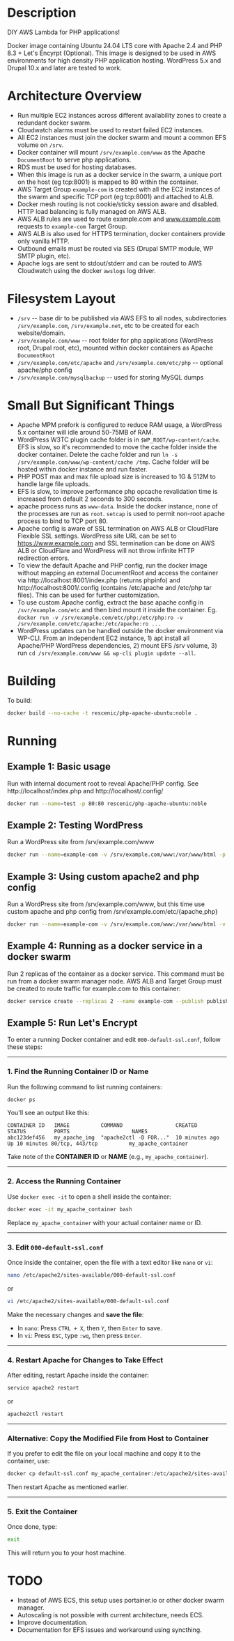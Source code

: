 # Description

DIY AWS Lambda for PHP applications!

Docker image containing Ubuntu 24.04 LTS core with Apache 2.4 and PHP 8.3 + Let's Encyrpt (Optional). This image is designed to be used in AWS environments for high density PHP application hosting. WordPress 5.x and Drupal 10.x and later are tested to work.

# Architecture Overview

* Run multiple EC2 instances across different availability zones to create a redundant docker swarm.
* Cloudwatch alarms must be used to restart failed EC2 instances.
* All EC2 instances must join the docker swarm and mount a common EFS volume on `/srv`.
* Docker container will mount `/srv/example.com/www` as the Apache `DocumentRoot` to serve php applications.
* RDS must be used for hosting databases.
* When this image is run as a docker service in the swarm, a unique port on the host (eg tcp:8001) is mapped to 80 within the container.
* AWS Target Group `example-com` is created with all the EC2 instances of the swarm and specific TCP port (eg tcp:8001) and attached to ALB.
* Docker mesh routing is not cookie/sticky session aware and disabled. HTTP load balancing is fully managed on AWS ALB.
* AWS ALB rules are used to route example.com and www.example.com requests to `example-com` Target Group.
* AWS ALB is also used for HTTPS termination, docker containers provide only vanilla HTTP.
* Outbound emails must be routed via SES (Drupal SMTP module, WP SMTP plugin, etc).
* Apache logs are sent to stdout/stderr and can be routed to AWS Cloudwatch using the docker `awslogs` log driver.

# Filesystem Layout

* `/srv` -- base dir to be published via AWS EFS to all nodes, subdirectories `/srv/example.com`, `/srv/example.net`, etc to be created for each website/domain.
* `/srv/example.com/www` -- root folder for php applications (WordPress root, Drupal root, etc), mounted within docker containers as Apache `DocumentRoot`
* `/srv/example.com/etc/apache` and `/srv/example.com/etc/php` -- optional apache/php config
* `/srv/example.com/mysqlbackup` -- used for storing MySQL dumps

# Small But Significant Things

* Apache MPM prefork is configured to reduce RAM usage, a WordPress 5.x container will idle around 50-75MB of RAM.
* WordPress W3TC plugin cache folder is in `$WP_ROOT/wp-content/cache`. EFS is slow, so it's recommended to move the cache folder inside the docker container. Delete the cache folder and run `ln -s /srv/example.com/www/wp-content/cache /tmp`. Cache folder will be hosted within docker instance and run faster.
* PHP POST max and max file upload size is increased to 1G & 512M to handle large file uploads.
* EFS is slow, to improve performance php opcache revalidation time is increased from default 2 seconds to 300 seconds.
* apache process runs as `www-data`. Inside the docker instance, none of the processes are run as `root`. `setcap` is used to permit non-root apache process to bind to TCP port 80.
* Apache config is aware of SSL termination on AWS ALB or CloudFlare Flexible SSL settings. WordPress site URL can be set to https://www.example.com and SSL termination can be done on AWS ALB or CloudFlare and WordPress will not throw infinite HTTP redirection errors.
* To view the default Apache and PHP config, run the docker image without mapping an external DocumentRoot and access the container via http://localhost:8001/index.php (returns phpinfo) and http://localhost:8001/.config (contains /etc/apache and /etc/php tar files). This can be used for further customization.
* To use custom Apache config, extract the base apache config in `/svr/example.com/etc` and then bind mount it inside the container. Eg. `docker run -v /srv/example.com/etc/php:/etc/php:ro -v /srv/example.com/etc/apache:/etc/apache:ro ...`
* WordPress updates can be handled outside the docker environment via WP-CLI. From an independent EC2 instance, 1) apt install all Apache/PHP WordPress dependencies, 2) mount EFS /srv volume, 3) run `cd /srv/example.com/www && wp-cli plugin update --all`.

# Building

To build:

```bash
docker build --no-cache -t rescenic/php-apache-ubuntu:noble .
```

# Running

## Example 1: Basic usage

Run with internal document root to reveal Apache/PHP config. See http://localhost/index.php and http://localhost/.config/

```bash
docker run --name=test -p 80:80 rescenic/php-apache-ubuntu:noble
```

## Example 2: Testing WordPress

Run a WordPress site from /srv/example.com/www

```bash
docker run --name=example-com -v /srv/example.com/www:/var/www/html -p 80:80 rescenic/php-apache-ubuntu:noble
```

## Example 3: Using custom apache2 and php config

Run a WordPress site from /srv/example.com/www, but this time use custom apache and php config from /srv/example.com/etc/{apache,php}

```bash
docker run --name=example-com -v /srv/example.com/www:/var/www/html -v /srv/example.com/etc/apache2:/etc/apache2:ro -v /srv/example.com/etc/php:/etc/php:ro -p 80:80 rescenic/php-apache-ubuntu:noble
```

## Example 4: Running as a docker service in a docker swarm

Run 2 replicas of the container as a docker service. This command must be run from a docker swarm manager node. AWS ALB and Target Group must be created to route traffic for example.com to this container:

```bash
docker service create --replicas 2 --name example-com --publish published=8000,target=80,mode=host --mount type=bind,source=/srv/example.com/www,destination=/var/www/html rescenic/php-apache-ubuntu:noble
```

## Example 5: Run Let's Encrypt

To enter a running Docker container and edit `000-default-ssl.conf`, follow these steps:

---

### **1. Find the Running Container ID or Name**
Run the following command to list running containers:
```bash
docker ps
```
You'll see an output like this:
```
CONTAINER ID   IMAGE          COMMAND                 CREATED         STATUS         PORTS                    NAMES
abc123def456   my_apache_img  "apache2ctl -D FOR..."  10 minutes ago  Up 10 minutes 80/tcp, 443/tcp          my_apache_container
```
Take note of the **CONTAINER ID** or **NAME** (e.g., `my_apache_container`).

---

### **2. Access the Running Container**
Use `docker exec -it` to open a shell inside the container:
```bash
docker exec -it my_apache_container bash
```
Replace `my_apache_container` with your actual container name or ID.

---

### **3. Edit `000-default-ssl.conf`**
Once inside the container, open the file with a text editor like `nano` or `vi`:
```bash
nano /etc/apache2/sites-available/000-default-ssl.conf
```
or
```bash
vi /etc/apache2/sites-available/000-default-ssl.conf
```

Make the necessary changes and **save the file**:
- In `nano`: Press `CTRL + X`, then `Y`, then `Enter` to save.
- In `vi`: Press `ESC`, type `:wq`, then press `Enter`.

---

### **4. Restart Apache for Changes to Take Effect**
After editing, restart Apache inside the container:
```bash
service apache2 restart
```
or
```bash
apache2ctl restart
```

---

### **Alternative: Copy the Modified File from Host to Container**
If you prefer to edit the file on your local machine and copy it to the container, use:
```bash
docker cp default-ssl.conf my_apache_container:/etc/apache2/sites-available/000-default-ssl.conf
```
Then restart Apache as mentioned earlier.

---

### **5. Exit the Container**
Once done, type:
```bash
exit
```
This will return you to your host machine.


# TODO

* Instead of AWS ECS, this setup uses portainer.io or other docker swarm manager.
* Autoscaling is not possible with current architecture, needs ECS.
* Improve documentation.
* Documentation for EFS issues and workaround using syncthing. 
